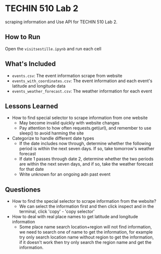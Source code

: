 # TECHIN 510 Lab 2

scraping information and Use API for TECHIN 510 Lab 2.

## How to Run
Open the `visitsestille.ipynb` and run each cell

## What's Included
- `events.csv`: The event information scrape from website
- `events_with_coordinates.csv`: The event information and each event's latitude and longitude data
- `events_weather_forecast.csv`: The weather information for each event
## Lessons Learned
- How to find special selector to scrape information from one website
  - May become invalid quickly with website changes
  - Pay attention to how often requests.get(url), and remember to use sleep() to avoid harming the site
- Categorize to handle different date types
  - If the date includes now through, determine whether the following period is within the next seven days. If so, take tomorrow's weather forecast
  - If date 1 passes through date 2, determine whether the two periods are within the next seven days, and if so, take the weather forecast for that date
  - Write unknown for an ongoing adn past event

## Questiones
- How to find the special selector to scrape information from the website?
  - We can select the information first and then click inspect and in the terminal, click 'copy' - 'copy selector'
- How to deal with real place names to get latitude and longitude information
  - Some place name search location+region will not find information, we need to search one of name to get the information, for example try only search location name without region to get the information, if it doesn't work then try only search the region name and get the information.